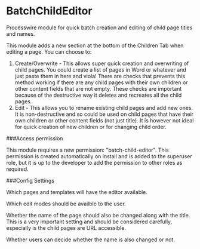 BatchChildEditor
================

Processwire module for quick batch creation and editing of child page titles and names.

This module adds a new section at the bottom of the Children Tab when editing a page. You can choose to:

1. Create/Overwrite - This allows super quick creation and overwriting of child pages. You could create a list of pages in Word or whatever and just paste them in here and viola! There are checks that prevents this method working if there are any child pages with their own children or other content fields that are not empty. These checks are important because of the destructive way it deletes and recreates all the child pages.
2. Edit - This allows you to rename existing child pages and add new ones. It is non-destructive and so could be used on child pages that have their own children or other content fields (not just title). It is however not ideal for quick creation of new children or for changing child order.

###Access permission

This module requires a new permission: "batch-child-editor". This permission is created automatically on install and is added to the superuser role, but it is up to the developer to add the permission to other roles as required.


###Config Settings

Which pages and templates will have the editor available.

Which edit modes should be availble to the user.

Whether the name of the page should also be changed along with the title. This is a very important setting and should be considered carefully, especially is the child pages are URL accessible.

Whether users can decide whether the name is also changed or not.








